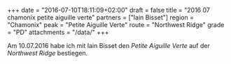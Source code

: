 +++
date = "2016-07-10T18:11:09+02:00"
draft = false
title = "2016 07 chamonix petite aiguille verte"
partners = ["Iain Bisset"]
region = "Chamonix"
peak = "Petite Aiguille Verte"
route = "Northwest Ridge"
grade = "PD"
attachments = "/data/"
+++


Am 10.07.2016 habe ich mit Iain Bisset den _Petite Aiguille Verte_ auf der _Northwest Ridge_ bestiegen.
